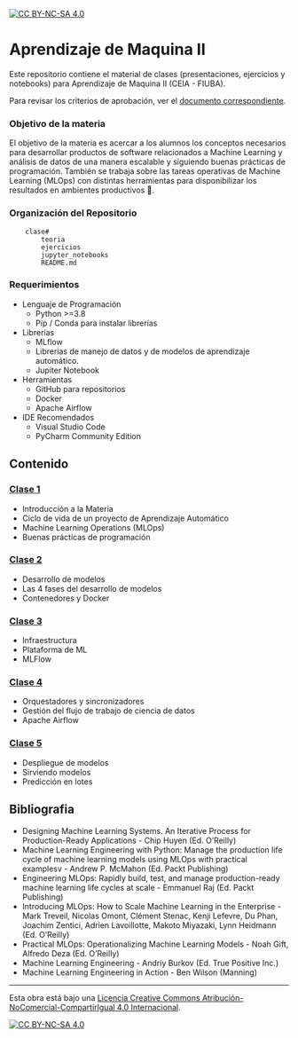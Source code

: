 [![CC BY-NC-SA 4.0][cc-by-nc-sa-shield]][cc-by-nc-sa]

# Aprendizaje de Maquina II
Este repositorio contiene el material de clases (presentaciones, ejercicios y notebooks) para Aprendizaje de Maquina II (CEIA - FIUBA). 

Para revisar los criterios de aprobación, ver el [documento correspondiente](CriteriosAprobacion.md).

### Objetivo de la materia
El objetivo de la materia es acercar a los alumnos los conceptos necesarios para desarrollar productos de software relacionados a Machine Learning y análisis de datos de una manera escalable y siguiendo buenas prácticas de programación. También se trabaja sobre las tareas operativas de Machine Learning (MLOps) con distintas herramientas para disponibilizar los resultados en ambientes productivos 🚀.

### Organización del Repositorio
``` 
    clase#
        teoria
        ejercicios
        jupyter_notebooks
        README.md
```

### Requerimientos
* Lenguaje de Programación
    * Python >=3.8
    * Pip / Conda para instalar librerías
* Librerías
    * MLflow
    * Librerias de manejo de datos y de modelos de aprendizaje automático.
    * Jupiter Notebook
* Herramientas
    * GitHub para repositorios
    * Docker
    * Apache Airflow
* IDE Recomendados 
    * Visual Studio Code
    * PyCharm Community Edition    

## Contenido

### [Clase 1](clase1/README.md) 
* Introducción a la Materia
* Ciclo de vida de un proyecto de Aprendizaje Automático
* Machine Learning Operations (MLOps)
* Buenas prácticas de programación

### [Clase 2](clase2/README.md) 

* Desarrollo de modelos
* Las 4 fases del desarrollo de modelos
* Contenedores y Docker

### [Clase 3](clase3/README.md)
* Infraestructura
* Plataforma de ML
* MLFlow

### [Clase 4](clase4/README.md)
* Orquestadores y sincronizadores
* Gestión del flujo de trabajo de ciencia de datos
* Apache Airflow

### [Clase 5](clase5/README.md)
* Despliegue de modelos
* Sirviendo modelos
* Predicción en lotes

## Bibliografia

- Designing Machine Learning Systems. An Iterative Process for Production-Ready Applications - Chip Huyen (Ed. O’Reilly)
- Machine Learning Engineering with Python: Manage the production life cycle of machine learning models using MLOps with practical examplesv - Andrew P. McMahon (Ed. Packt Publishing)
- Engineering MLOps: Rapidly build, test, and manage production-ready machine learning life cycles at scale - Emmanuel Raj (Ed. Packt Publishing)
- Introducing MLOps: How to Scale Machine Learning in the Enterprise -  Mark Treveil, Nicolas Omont, Clément Stenac, Kenji Lefevre, Du Phan, Joachim Zentici, Adrien Lavoillotte, Makoto Miyazaki, Lynn Heidmann (Ed. O’Reilly)
- Practical MLOps: Operationalizing Machine Learning Models -  Noah Gift, Alfredo Deza (Ed. O’Reilly)
- Machine Learning Engineering - Andriy Burkov (Ed. True Positive Inc.)
- Machine Learning Engineering in Action - Ben Wilson (Manning)

---
Esta obra está bajo una
[Licencia Creative Commons Atribución-NoComercial-CompartirIgual 4.0 Internacional][cc-by-nc-sa].

[![CC BY-NC-SA 4.0][cc-by-nc-sa-image]][cc-by-nc-sa]

[cc-by-nc-sa]: https://creativecommons.org/licenses/by-nc-sa/4.0/deed.es
[cc-by-nc-sa-image]: https://licensebuttons.net/l/by-nc-sa/4.0/88x31.png
[cc-by-nc-sa-shield]: https://img.shields.io/badge/License-CC%20BY--NC--SA%204.0-lightgrey.svg
